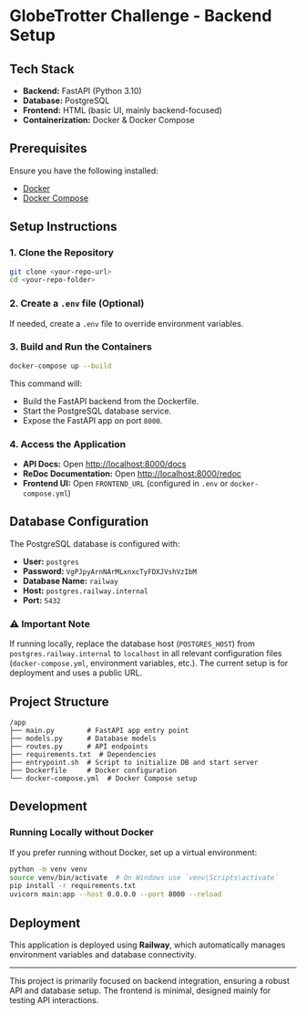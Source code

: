 # GlobeTrotter Challenge - Backend Setup

## Tech Stack
- **Backend:** FastAPI (Python 3.10)
- **Database:** PostgreSQL
- **Frontend:** HTML (basic UI, mainly backend-focused)
- **Containerization:** Docker & Docker Compose

## Prerequisites
Ensure you have the following installed:
- [Docker](https://www.docker.com/)
- [Docker Compose](https://docs.docker.com/compose/install/)

## Setup Instructions

### 1. Clone the Repository
```sh
git clone <your-repo-url>
cd <your-repo-folder>
```

### 2. Create a `.env` file (Optional)
If needed, create a `.env` file to override environment variables.

### 3. Build and Run the Containers
```sh
docker-compose up --build
```
This command will:
- Build the FastAPI backend from the Dockerfile.
- Start the PostgreSQL database service.
- Expose the FastAPI app on port `8000`.

### 4. Access the Application
- **API Docs:** Open [http://localhost:8000/docs](http://localhost:8000/docs)
- **ReDoc Documentation:** Open [http://localhost:8000/redoc](http://localhost:8000/redoc)
- **Frontend UI:** Open `FRONTEND_URL` (configured in `.env` or `docker-compose.yml`)

## Database Configuration
The PostgreSQL database is configured with:
- **User:** `postgres`
- **Password:** `VgPJpyArnNArMLxnxcTyFDXJVshVzIbM`
- **Database Name:** `railway`
- **Host:** `postgres.railway.internal`
- **Port:** `5432`

### ⚠️ Important Note
If running locally, replace the database host (`POSTGRES_HOST`) from `postgres.railway.internal` to `localhost` in all relevant configuration files (`docker-compose.yml`, environment variables, etc.). The current setup is for deployment and uses a public URL.

## Project Structure
```
/app
├── main.py        # FastAPI app entry point
├── models.py      # Database models
├── routes.py      # API endpoints
├── requirements.txt  # Dependencies
├── entrypoint.sh  # Script to initialize DB and start server
├── Dockerfile     # Docker configuration
└── docker-compose.yml  # Docker Compose setup
```

## Development
### Running Locally without Docker
If you prefer running without Docker, set up a virtual environment:
```sh
python -m venv venv
source venv/bin/activate  # On Windows use `venv\Scripts\activate`
pip install -r requirements.txt
uvicorn main:app --host 0.0.0.0 --port 8000 --reload
```

## Deployment
This application is deployed using **Railway**, which automatically manages environment variables and database connectivity.

---
This project is primarily focused on backend integration, ensuring a robust API and database setup. The frontend is minimal, designed mainly for testing API interactions.

